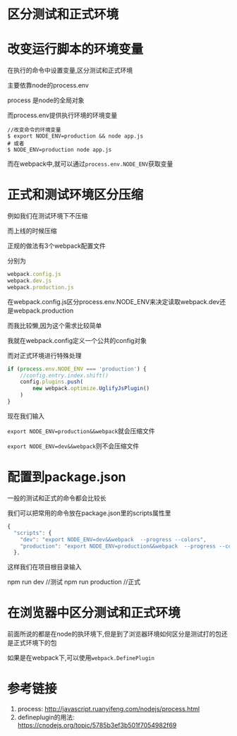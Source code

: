 # 区分测试和正式环境 

# 改变运行脚本的环境变量

在执行的命令中设置变量,区分测试和正式环境

主要依靠node的process.env

process 是node的全局对象

而process.env提供执行环境的环境变量

```shell
//改变命令的环境变量
$ export NODE_ENV=production && node app.js
# 或者
$ NODE_ENV=production node app.js
```

而在webpack中,就可以通过`process.env.NODE_ENV`获取变量

# 正式和测试环境区分压缩

例如我们在测试环境下不压缩

而上线的时候压缩

正规的做法有3个webpack配置文件

分别为

```javascript
webpack.config.js
webpack.dev.js
webpack.production.js
```
在webpack.config.js区分process.env.NODE_ENV来决定读取webpack.dev还是webpack.production

而我比较懒,因为这个需求比较简单

我就在webpack.config定义一个公共的config对象

而对正式环境进行特殊处理

```javascript
if (process.env.NODE_ENV === 'production') {
    //config.entry.index.shift()
    config.plugins.push(
        new webpack.optimize.UglifyJsPlugin()
    )
}

```

现在我们输入

`export NODE_ENV=production&&webpack`就会压缩文件

`export NODE_ENV=dev&&webpack`则不会压缩文件

# 配置到package.json

一般的测试和正式的命令都会比较长

我们可以把常用的命令放在package.json里的scripts属性里

```javascript
{
  "scripts": {
    "dev": "export NODE_ENV=dev&&webpack  --progress --colors",
    "production": "export NODE_ENV=production&&webpack  --progress --colors",
  },
```

这样我们在项目根目录输入

npm run dev //测试
npm run production //正式

# 在浏览器中区分测试和正式环境

前面所说的都是在node的执环境下,但是到了浏览器环境如何区分是测试打的包还是正式环境下的包

如果是在webpack下,可以使用`webpack.DefinePlugin`



# 参考链接

1. process: http://javascript.ruanyifeng.com/nodejs/process.html
2. defineplugin的用法: https://cnodejs.org/topic/5785b3ef3b501f7054982f69